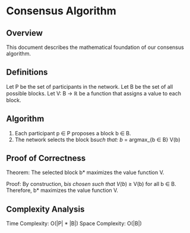 # Consensus Algorithm

## Overview

This document describes the mathematical foundation of our consensus algorithm.

## Definitions

Let P be the set of participants in the network.
Let B be the set of all possible blocks.
Let V: B → ℝ be a function that assigns a value to each block.

## Algorithm

1. Each participant p ∈ P proposes a block b ∈ B.
2. The network selects the block   b*such that:
   b* = argmax_{b ∈ B} V(b)

## Proof of Correctness

Theorem: The selected block b* maximizes the value function V.

Proof:
By construction, b*is chosen such that V(b*) ≥ V(b) for all b ∈ B.
Therefore, b* maximizes the value function V.

## Complexity Analysis

Time Complexity:  O(|P| * |B|)
Space Complexity: O(|B|)
